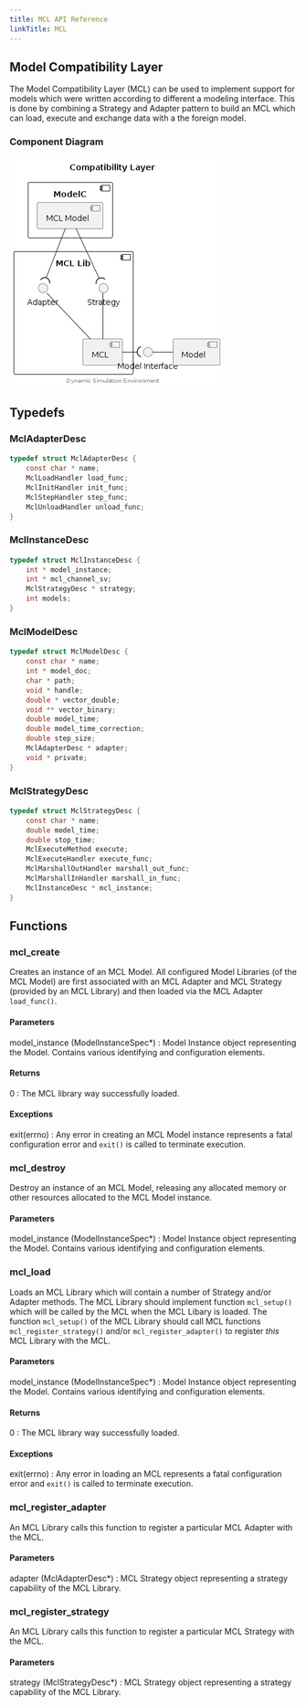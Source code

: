 ```yaml
---
title: MCL API Reference
linkTitle: MCL
---
```

## Model Compatibility Layer


The Model Compatibility Layer (MCL) can be used to implement support for models
which were written according to different a modeling interface. This is done
by combining a Strategy and Adapter pattern to build an MCL which can load,
execute and exchange data with a the foreign model.


### Component Diagram

<div hidden>

```
@startuml mcl-component

title Compatibility Layer

component "ModelC" {
	component "MCL Model" as MCLmodel
}
component "MCL Lib" {
  interface "Strategy" as Sif
  interface "Adapter" as Aif
  component "MCL" as MCL
}
interface "Model Interface" as Mif
component "Model" as Model

MCLmodel --( Sif
MCLmodel --( Aif
Sif -- MCL
Aif -- MCL
MCL -( Mif
Mif - Model


center footer Dynamic Simulation Environment

@enduml
```

</div>

![](mcl-component.png)





## Typedefs

### MclAdapterDesc

```c
typedef struct MclAdapterDesc {
    const char * name;
    MclLoadHandler load_func;
    MclInitHandler init_func;
    MclStepHandler step_func;
    MclUnloadHandler unload_func;
}
```

### MclInstanceDesc

```c
typedef struct MclInstanceDesc {
    int * model_instance;
    int * mcl_channel_sv;
    MclStrategyDesc * strategy;
    int models;
}
```

### MclModelDesc

```c
typedef struct MclModelDesc {
    const char * name;
    int * model_doc;
    char * path;
    void * handle;
    double * vector_double;
    void ** vector_binary;
    double model_time;
    double model_time_correction;
    double step_size;
    MclAdapterDesc * adapter;
    void * private;
}
```

### MclStrategyDesc

```c
typedef struct MclStrategyDesc {
    const char * name;
    double model_time;
    double stop_time;
    MclExecuteMethod execute;
    MclExecuteHandler execute_func;
    MclMarshallOutHandler marshall_out_func;
    MclMarshallInHandler marshall_in_func;
    MclInstanceDesc * mcl_instance;
}
```

## Functions

### mcl_create

Creates an instance of an MCL Model. All configured Model Libraries (of the
MCL Model) are first associated with an MCL Adapter and MCL Strategy (provided
by an MCL Library) and then loaded via the MCL Adapter `load_func()`.

#### Parameters

model_instance (ModelInstanceSpec*)
: Model Instance object representing the Model. Contains various identifying
  and configuration elements.

#### Returns

0
: The MCL library way successfully loaded.

#### Exceptions

exit(errno)
: Any error in creating an MCL Model instance represents a fatal configuration
  error and `exit()` is called to terminate execution.



### mcl_destroy

Destroy an instance of an MCL Model, releasing any allocated memory or other
resources allocated to the MCL Model instance.

#### Parameters

model_instance (ModelInstanceSpec*)
: Model Instance object representing the Model. Contains various identifying
  and configuration elements.



### mcl_load

Loads an MCL Library which will contain a number of Strategy and/or Adapter
methods. The MCL Library should implement function `mcl_setup()` which will
be called by the MCL when the MCL Libary is loaded. The function `mcl_setup()`
of the MCL Library should call MCL functions `mcl_register_strategy()` and/or
`mcl_register_adapter()` to register _this_ MCL Library with the MCL.

#### Parameters

model_instance (ModelInstanceSpec*)
: Model Instance object representing the Model. Contains various identifying
  and configuration elements.

#### Returns

0
: The MCL library way successfully loaded.

#### Exceptions

exit(errno)
: Any error in loading an MCL represents a fatal configuration error and
  `exit()` is called to terminate execution.



### mcl_register_adapter

An MCL Library calls this function to register a particular MCL Adapter with
the MCL.

#### Parameters

adapter (MclAdapterDesc*)
: MCL Strategy object representing a strategy capability of the MCL Library.



### mcl_register_strategy

An MCL Library calls this function to register a particular MCL Strategy with
the MCL.

#### Parameters

strategy (MclStrategyDesc*)
: MCL Strategy object representing a strategy capability of the MCL Library.



